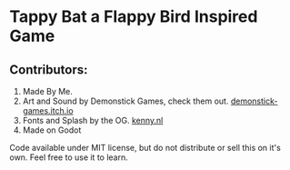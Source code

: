 # Tappy Bat a Flappy Bird Inspired Game

## Contributors:

1. Made By Me.
2. Art and Sound by Demonstick Games, check them out. [<html> demonstick-games.itch.io <html>](https://demonstick-games.itch.io/)
3. Fonts and Splash by the OG. [<html> kenny.nl <html>](https://www.kenney.nl/)
4. Made on Godot

Code available under MIT license, but do not distribute or sell this on it's own. Feel free to use it to learn.

